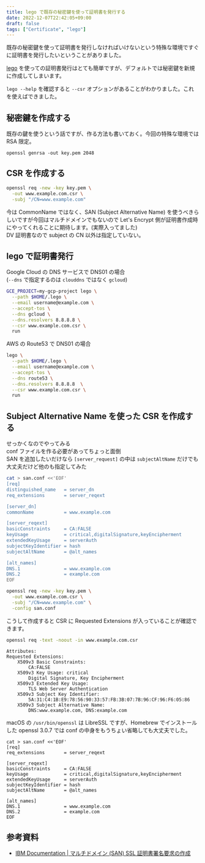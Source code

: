 ```yaml
---
title: lego で既存の秘密鍵を使って証明書を発行する
date: 2022-12-07T22:42:05+09:00
draft: false
tags: ["Certificate", "lego"]
---
```


既存の秘密鍵を使って証明書を発行しなければいけないという特殊な環境ですぐに証明書を発行したいということがありました。

[lego](https://github.com/go-acme/lego) を使っての証明書発行はとても簡単ですが、デフォルトでは秘密鍵を新規に作成してしまいます。

`lego --help` を確認すると `--csr` オプションがあることがわかりました。これを使えばできました。

## 秘密鍵を作成する

既存の鍵を使うという話ですが、作る方法も書いておく。今回の特殊な環境では RSA 限定。

```
openssl genrsa -out key.pem 2048
```

## CSR を作成する

```bash
openssl req -new -key key.pem \
  -out www.example.com.csr \
  -subj "/CN=www.example.com"
```

今は CommonName ではなく、SAN (Subject Alternative Name) を使うべきらしいですが今回はマルチドメインでもないので
Let's Encrypt 側が証明書作成時にやってくれることに期待します。(実際入ってました)  
DV 証明書なので subject の CN 以外は指定していない。

## lego で証明書発行

Google Cloud の DNS サービスで DNS01 の場合  
(`--dns` で指定するのは `clouddns` ではなく `gcloud`)

```bash
GCE_PROJECT=my-gcp-project lego \
  --path $HOME/.lego \
  --email username@example.com \
  --accept-tos \
  --dns gcloud \
  --dns.resolvers 8.8.8.8 \
  --csr www.example.com.csr \
  run
```

AWS の Route53 で DNS01 の場合

```bash
lego \
  --path $HOME/.lego \
  --email username@example.com \
  --accept-tos \
  --dns route53 \
  --dns.resolvers 8.8.8.8  \
  --csr www.example.com.csr \
  run
```

## Subject Alternative Name を使った CSR を作成する

せっかくなのでやってみる  
conf ファイルを作る必要があってちょっと面倒  
SAN を追加したいだけなら `[server_request]` の中は `subjectAltName` だけでも大丈夫だけど他のも指定してみた

```bash
cat > san.conf <<'EOF'
[req]
distinguished_name   = server_dn
req_extensions       = server_reqext

[server_dn]
commonName           = www.example.com

[server_reqext]
basicConstraints     = CA:FALSE
keyUsage             = critical,digitalSignature,keyEncipherment
extendedKeyUsage     = serverAuth
subjectKeyIdentifier = hash
subjectAltName       = @alt_names

[alt_names]
DNS.1                = www.example.com
DNS.2                = example.com
EOF
```

```bash
openssl req -new -key key.pem \
  -out www.example.com.csr \
  -subj "/CN=www.example.com" \
  -config san.conf
```

こうして作成すると CSR に Requested Extensions が入っていることが確認できます。

```bash
openssl req -text -noout -in www.example.com.csr
```

```
Attributes:
Requested Extensions:
    X509v3 Basic Constraints:
        CA:FALSE
    X509v3 Key Usage: critical
        Digital Signature, Key Encipherment
    X509v3 Extended Key Usage:
        TLS Web Server Authentication
    X509v3 Subject Key Identifier:
        5A:31:C4:1B:E9:78:56:90:33:57:FB:3B:07:7B:96:CF:96:F6:05:86
    X509v3 Subject Alternative Name:
        DNS:www.example.com, DNS:example.com
```


macOS の `/usr/bin/openssl` は LibreSSL ですが、Homebrew でインストールした openssl 3.0.7 では conf の中身をもうちょい省略しても大丈夫でした。

```
cat > san.conf <<'EOF'
[req]
req_extensions       = server_reqext

[server_reqext]
basicConstraints     = CA:FALSE
keyUsage             = critical,digitalSignature,keyEncipherment
extendedKeyUsage     = serverAuth
subjectKeyIdentifier = hash
subjectAltName       = @alt_names

[alt_names]
DNS.1                = www.example.com
DNS.2                = example.com
EOF
```

## 参考資料

- [IBM Documentation | マルチドメイン (SAN) SSL 証明書署名要求の作成](https://www.ibm.com/docs/ja/qsip/7.4?topic=sc-creating-multi-domain-san-ssl-certificate-signing-request)
